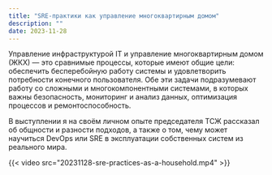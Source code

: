 ```yaml
---
title: "SRE-практики как управление многоквартирным домом"
description: ""
date: 2023-11-28
---
```


Управление инфраструктурой IТ и управление многоквартирным домом (ЖКХ) — это сравнимые процессы, которые имеют общие цели: обеспечить бесперебойную работу системы и удовлетворить потребности конечного пользователя. Обе эти задачи подразумевают работу со сложными и многокомпонентными системами, в которых важны безопасность, мониторинг и анализ данных, оптимизация процессов и ремонтоспособность.

В выступлении я на своём личном опыте председателя ТСЖ рассказал об общности и разности подходов, а также о том, чему может научиться DevOps или SRE в эксплуатации собственных систем из реального мира.

{{< video src="20231128-sre-practices-as-a-household.mp4" >}}
